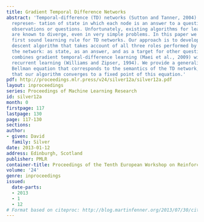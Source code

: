 ```yaml
---
title: Gradient Temporal Difference Networks
abstract: 'Temporal-difference (TD) networks (Sutton and Tanner, 2004) are a predictive
  represen- tation of state in which each node is an answer to a question about future
  observations or questions. Unfortunately, existing algorithms for learning TD networks
  are known to diverge, even in very simple problems. In this paper we present the
  first sound learning rule for TD networks. Our approach is to develop a true gradient
  descent algorithm that takes account of all three roles performed by each node in
  the network: as state, as an answer, and as a target for other questions. Our algorithm
  combines gradient temporal-difference learning (Maei et al., 2009) with real-time
  recurrent learning (Williams and Zipser, 1994). We provide a generalisation of the
  Bellman equation that corresponds to the semantics of the TD network, and prove
  that our algorithm converges to a fixed point of this equation.'
pdf: http://proceedings.mlr.press/v24/silver12a/silver12a.pdf
layout: inproceedings
series: Proceedings of Machine Learning Research
id: silver12a
month: 0
firstpage: 117
lastpage: 130
page: 117-130
sections: 
author:
- given: David
  family: Silver
date: 2013-01-12
address: Edinburgh, Scotland
publisher: PMLR
container-title: Proceedings of the Tenth European Workshop on Reinforcement Learning
volume: '24'
genre: inproceedings
issued:
  date-parts:
  - 2013
  - 1
  - 12
# Format based on citeproc: http://blog.martinfenner.org/2013/07/30/citeproc-yaml-for-bibliographies/
---
```

